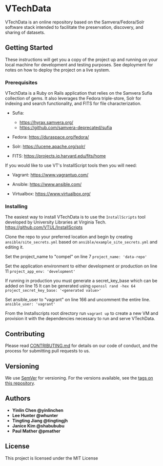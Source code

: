 # VTechData

VTechData is an online repository based on the Samvera/Fedora/Solr software stack intended to facilitate the preservation, discovery, and sharing of datasets.

## Getting Started

These instructions will get you a copy of the project up and running on your local machine for development and testing purposes. See deployment for notes on how to deploy the project on a live system.

### Prerequisites

VTechData is a Ruby on Rails application that relies on the Samvera Sufia collection of gems. It also leverages the Fedora triple-store, Solr for indexing and search functionality, and FITS for file characterization.

* Sufia:
  - https://hyrax.samvera.org/ 
  - https://github.com/samvera-deprecated/sufia

* Fedora: https://duraspace.org/fedora/

* Solr: https://lucene.apache.org/solr/

* FITS: https://projects.iq.harvard.edu/fits/home

If you would like to use VT's InstallScript tools then you will need:

* Vagrant: https://www.vagrantup.com/

* Ansible: https://www.ansible.com/

* Virtualbox: https://www.virtualbox.org/

### Installing

The easiest way to install VTechData is to use the `InstallScripts` tool developed by University Libraries at Virginia Tech. https://github.com/VTUL/InstallScripts

Clone the repo to your preferred location and begin by creating `ansible/site_secrets.yml` based on `ansible/example_site_secrets.yml` and editing it.

Set the project_name to "compel" on line 7
`project_name: 'data-repo'`

Set the application environment to either development or production on line 11
`project_app_env: 'development'`

If running in production you must generate a secret_key_base which can be added on line 15
It can be generated using `openssl rand -hex 64`
`project_secret_key_base: '<generated value>'`


Set ansible_user to "vagrant" on line 166 and uncomment the entire line.
`ansible_user: 'vagrant'`

From the Installscripts root directory run `vagrant up` to create a new VM and provision it with the dependencies necessary to run and serve VTechData.



## Contributing

Please read [CONTRIBUTING.md](https://github.com/VTUL/data-repo/blob/master/CONTRIBUTING.md) for details on our code of conduct, and the process for submitting pull requests to us.

## Versioning

We use [SemVer](http://semver.org/) for versioning. For the versions available, see the [tags on this repository](https://github.com/VTUL/compel/tags). 

## Authors

* **Yinlin Chen @yinlinchen**
* **Lee Hunter @whunter**
* **Tingting Jiang @tingtingjh**
* **Janice Kim @shabububu**
* **Paul Mather @pmather**

## License

This project is licensed under the MIT License

